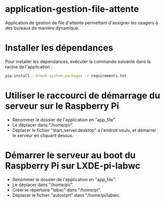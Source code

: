 # application-gestion-file-attente
Application de gestion de file d'attente permettant d'assigner les usagers à des bureaux de manière dynamique.

# Installer les dépendances
Pour installer les dépendances, exécuter la commande suivante dans la racine de l'application :
```bash
pip install --break-system-packages -r requirements.txt
```

# Utiliser le raccourci de démarrage du serveur sur le Raspberry Pi
- Renommer le dossier de l'application en "app_file".
- Le déplacer dans "/home/pi/".
- Déplacer le fichier "start_server.desktop" a l'endroit voulu, et démarrer le serveur en cliquant dessus.

# Démarrer le serveur au boot du Raspberry Pi sur LXDE-pi-labwc
- Renommer le dossier de l'application en "app_file".
- Le déplacer dans "/home/pi/".
- Créer le répertoire "labxc" dans "/home/pi".
- Déplacer le fichier "autostart" dans "/home/pi/labwc.